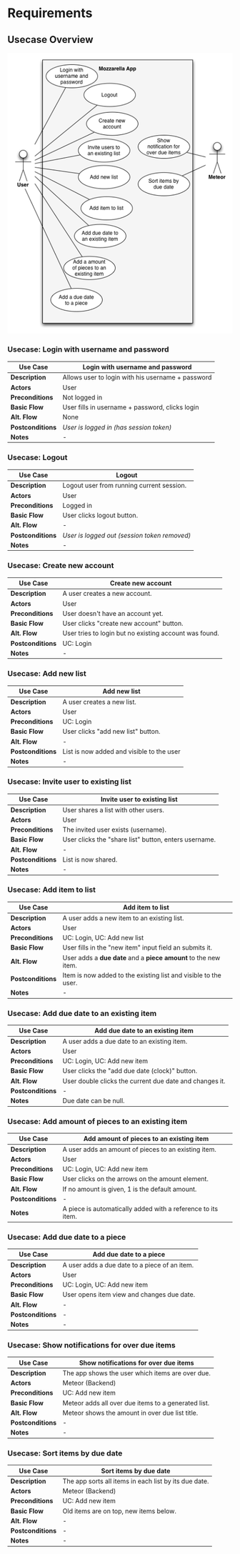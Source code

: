 # Requirements

## Usecase Overview

![Use Cases](figures/use_cases.png)

### Usecase: Login with username and password

Use Case				| Login with username and password
--------------------|--------------
**Description** 		| Allows user to login with his username + password
**Actors**	   		| User
**Preconditions**	| Not logged in
**Basic Flow**		| User fills in username + password, clicks login
**Alt. Flow**			| None
**Postconditions**	| *User is logged in (has session token)*
**Notes**				| -

### Usecase: Logout

Use Case				| Logout
--------------------|--------------
**Description** 		| Logout user from running current session.
**Actors**	   		| User
**Preconditions**	| Logged in
**Basic Flow**		| User clicks logout button.
**Alt. Flow**			| -
**Postconditions**	| *User is logged out (session token removed)*
**Notes**				| -

### Usecase: Create new account

Use Case				| Create new account
--------------------|--------------
**Description** 		| A user creates a new account.
**Actors**	   		| User
**Preconditions**	| User doesn't have an account yet.
**Basic Flow**		| User clicks "create new account" button.
**Alt. Flow**			| User tries to login but no existing account was found.
**Postconditions**	| UC: Login
**Notes**				| -

### Usecase: Add new list

Use Case				| Add new list
--------------------|--------------
**Description** 		| A user creates a new list.
**Actors**	   		| User
**Preconditions**	| UC: Login
**Basic Flow**		| User clicks "add new list" button.
**Alt. Flow**			| -
**Postconditions**	| List is now added and visible to the user
**Notes**				| -

### Usecase: Invite user to existing list

Use Case				| Invite user to existing list
--------------------|--------------
**Description** 		| User shares a list with other users.
**Actors**	   		| User
**Preconditions**	| The invited user exists (username).
**Basic Flow**		| User clicks the "share list" button, enters username.
**Alt. Flow**			| -
**Postconditions**	| List is now shared.
**Notes**				| -

### Usecase: Add item to list

Use Case				| Add item to list
--------------------|------------------------------------------------
**Description** 		| A user adds a new item to an existing list.
**Actors**	   		| User
**Preconditions**	| UC: Login, UC: Add new list
**Basic Flow**		| User fills in the "new item" input field an submits it.
**Alt. Flow**			| User adds a **due date** and a **piece amount** to the new item.
**Postconditions**	| Item is now added to the existing list and visible to the user.
**Notes**				| -

### Usecase: Add due date to an existing item

Use Case				| Add due date to an existing item
--------------------|--------------
**Description** 		| A user adds a due date to an existing item.
**Actors**	   		| User
**Preconditions**	| UC: Login, UC: Add new item
**Basic Flow**		| User clicks the "add due date (clock)" button.
**Alt. Flow**			| User double clicks the current due date and changes it.
**Postconditions**	| -
**Notes**				| Due date can be null.

### Usecase: Add amount of pieces to an existing item

Use Case				| Add amount of pieces to an existing item
--------------------|--------------
**Description** 		| A user adds an amount of pieces to an existing item.
**Actors**	   		| User
**Preconditions**	| UC: Login, UC: Add new item
**Basic Flow**		| User clicks on the arrows on the amount element.
**Alt. Flow**			| If no amount is given, 1 is the default amount.
**Postconditions**	| -
**Notes**				| A piece is automatically added with a reference to its item.

### Usecase: Add due date to a piece
Use Case				| Add due date to a piece
--------------------|--------------
**Description** 		| A user adds a due date to a piece of an item.
**Actors**	   		| User
**Preconditions**	| UC: Login, UC: Add new item
**Basic Flow**		| User opens item view and changes due date.
**Alt. Flow**			| -
**Postconditions**	| -
**Notes**				| -

### Usecase: Show notifications for over due items
Use Case				| Show notifications for over due items
--------------------|--------------
**Description** 		| The app shows the user which items are over due.
**Actors**	   		| Meteor (Backend)
**Preconditions**	| UC: Add new item
**Basic Flow**		| Meteor adds all over due items to a generated list.
**Alt. Flow**			| Meteor shows the amount in over due list title.
**Postconditions**	| -
**Notes**				| -

### Usecase: Sort items by due date
Use Case				| Sort items by due date
--------------------|--------------
**Description** 		| The app sorts all items in each list by its due date.
**Actors**	   		| Meteor (Backend)
**Preconditions**	| UC: Add new item
**Basic Flow**		| Old items are on top, new items below.
**Alt. Flow**			| -
**Postconditions**	| -
**Notes**				| -


